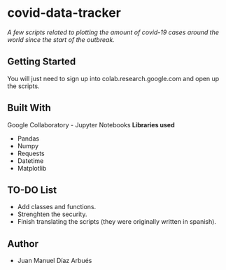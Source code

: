 # covid-data-tracker
_A few scripts related to plotting the amount of covid-19 cases around the world since the start of the outbreak._

## Getting Started

You will just need to sign up into colab.research.google.com and open up the scripts.

## Built With

Google Collaboratory - Jupyter Notebooks
**Libraries used**
- Pandas
- Numpy
- Requests
- Datetime
- Matplotlib

## TO-DO List

- Add classes and functions.
- Strenghten the security.
- Finish translating the scripts (they were originally written in spanish).

## Author
- Juan Manuel Díaz Arbués
